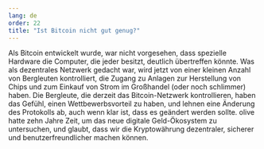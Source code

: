 ```yaml
---
lang: de
order: 22
title: "Ist Bitcoin nicht gut genug?"
---
```


Als Bitcoin entwickelt wurde, war nicht vorgesehen, dass spezielle Hardware die Computer, die jeder besitzt, deutlich übertreffen könnte. Was als dezentrales Netzwerk gedacht war, wird jetzt von einer kleinen Anzahl von Bergleuten kontrolliert, die Zugang zu Anlagen zur Herstellung von Chips und zum Einkauf von Strom im Großhandel (oder noch schlimmer) haben. Die Bergleute, die derzeit das Bitcoin-Netzwerk kontrollieren, haben das Gefühl, einen Wettbewerbsvorteil zu haben, und lehnen eine Änderung des Protokolls ab, auch wenn klar ist, dass es geändert werden sollte. olive hatte zehn Jahre Zeit, um das neue digitale Geld-Ökosystem zu untersuchen, und glaubt, dass wir die Kryptowährung dezentraler, sicherer und benutzerfreundlicher machen können.

